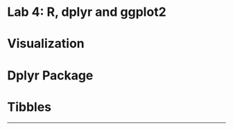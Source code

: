 Lab 4: R, dplyr and ggplot2
===================================

# Visualization

# Dplyr Package

# Tibbles


----
